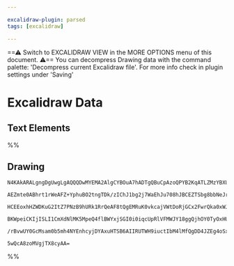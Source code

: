 ```yaml
---

excalidraw-plugin: parsed
tags: [excalidraw]

---
```

==⚠  Switch to EXCALIDRAW VIEW in the MORE OPTIONS menu of this document. ⚠== You can decompress Drawing data with the command palette: 'Decompress current Excalidraw file'. For more info check in plugin settings under 'Saving'


# Excalidraw Data
## Text Elements
%%
## Drawing
```compressed-json
N4KAkARALgngDgUwgLgAQQQDwMYEMA2AlgCYBOuA7hADTgQBuCpAzoQPYB2KqATLZMzYBXUtiRoIACyhQ4zZAHoFAc0JRJQgEYA6bGwC2CgF7N6hbEcK4OCtptbErHALRY8RMpWdx8Q1TdIEfARcZgRmBShcZQUebTiADho6IIR9BA4oZm4AbXAwUDAiiBJuCAAtQgAxAHZCZiIAaQAWAGYAJQBJHlIYADNJCmaATWSiyFhEMsDsKI5lYLHizG5n

AEZmte0ABhrt1rWeAFZ+YphuBO2tngTDk/zIChJ1bg2j7WaEhJu708hJBCEZTSbg8bbNeJrbYATlaNXu4wg1gW4lQ2z+EGYUFIbAA1ggAMJsfBsUhlADEawQVKpS0gmlw2FxyhxQg4xCJJLJEmx1mYcFwgUydIgfUI+HwAGVYIsJIIPCKsTj8QB1Z6SUEYpV4hDSmCy9Dy0oY1nAjjhbJoNYYtgC7Bqc5W7boh4QFnCOCdYiW1A5AC6GL65HSXu4

HCEEoxhHZWDKuG2ItZ7PNzB9hURk1RrQeAF8tQgEMRuK0vkcajVWtDoRjGCx2FwrQka0xWJwAHKcMSvHiwnjNI5HABs1td9QAIqkoIXuH0CGEMZphOyAKLBdKZH3hyOuoRwYi4KdFq01MFHGFD5rQhKtDFEDi4sMR/C3thM6doWf4ML5HPgAN0XA4DgaUD1RdNoABdIyiIYEoCWBhCAQCgACFGWZJMOWJUkKT6XC8Pg7ARCFKBOinfRpWVQksO5d

BKWpeiCKIjISLI1CmXdNlMK5MpeQ4flBWYxjSGI0i0iqcUpRlVFMWJY18ggQjhOY0TyOxHU1WIF40D4eTFJEsiKJ1PUDRkhVTgUpjMhU9phDNC1XnMvTlLIgB5O0HVeZ1HMslixM4KAqlwfRxUdVAR2KJyrLIqp/MlQgjFRMFvKUqK0gAFSwKAAEEYIbdBgj6ODkv0tIQNIbLhLYCgAVwI9UC3Z9dJ8lTl3ZLLKuqkI6qRDr4OYbAcQlAANYt+3M

/rBvwUY0GcMsam0b5mh4NYEnhcyjDYAxuHTSB6AIIRUTWH9iuctIbM4lMfQgDD4JZEg4oSx9t2KO6uOwtAdogZDiW68kCWhf7/qqKoRXaBBlAjQUKWXMcYZh4GIGOpqUqgQz8TcqB603J9zLgQIzGEZgAHFSHu+LUQa8ygyChAwZjUn5m210MlwTRgjq7EDoxbAiDgbhOYQDEOBp/nSC511hCgO9UQFpHijsAArBBZmYSVhbgABZNhiAQVrWfZmc

5wQcA8zoMVgjTX8cyAA=
```
%%
